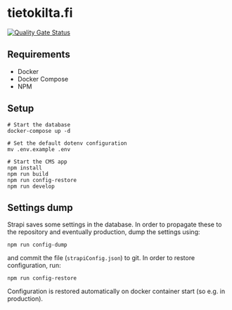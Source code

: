 # tietokilta.fi

[![Quality Gate Status](https://sonarcloud.io/api/project_badges/measure?project=Tietokilta_tietokilta.fi&metric=alert_status)](https://sonarcloud.io/dashboard?id=Tietokilta_tietokilta.fi)

## Requirements

- Docker
- Docker Compose
- NPM

## Setup

```
# Start the database
docker-compose up -d

# Set the default dotenv configuration
mv .env.example .env

# Start the CMS app
npm install
npm run build
npm run config-restore
npm run develop
```

## Settings dump

Strapi saves some settings in the database. In order to propagate these to the repository and eventually production, dump the settings using:

```
npm run config-dump
```

and commit the file (`strapiConfig.json`) to git. In order to restore configuration, run:

```
npm run config-restore
```

Configuration is restored automatically on docker container start (so e.g. in production).
